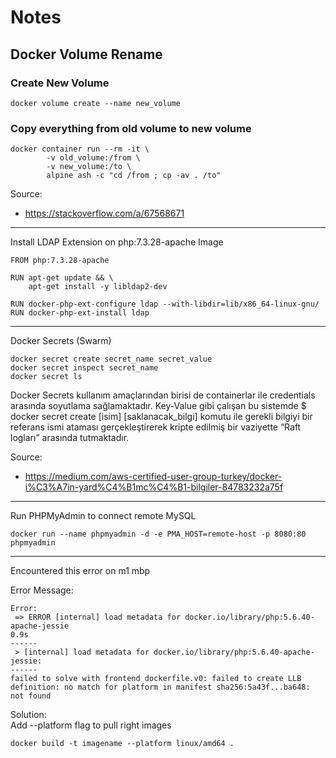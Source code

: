 # Notes

## Docker Volume Rename

### Create New Volume  
```docker volume create --name new_volume```

### Copy everything from old volume to new volume
```shell
docker container run --rm -it \
	    -v old_volume:/from \
	    -v new_volume:/to \
	    alpine ash -c "cd /from ; cp -av . /to"   
```

Source: 
- https://stackoverflow.com/a/67568671

---

Install LDAP Extension on php:7.3.28-apache Image
```docker
FROM php:7.3.28-apache

RUN apt-get update && \
    apt-get install -y libldap2-dev

RUN docker-php-ext-configure ldap --with-libdir=lib/x86_64-linux-gnu/
RUN docker-php-ext-install ldap
```

---

Docker Secrets (Swarm)

```shell
docker secret create secret_name secret_value
docker secret inspect secret_name
docker secret ls
```

Docker Secrets kullanım amaçlarından birisi de containerlar ile credentials arasında soyutlama sağlamaktadır. Key-Value gibi çalışan bu sistemde $ docker secret create [isim] [saklanacak_bilgi] komutu ile gerekli bilgiyi bir referans ismi ataması gerçekleştirerek kripte edilmiş bir vaziyette “Raft logları” arasında tutmaktadır.

Source: 
- https://medium.com/aws-certified-user-group-turkey/docker-i%C3%A7in-yard%C4%B1mc%C4%B1-bilgiler-84783232a75f

---

Run PHPMyAdmin to connect remote MySQL

```shell
docker run --name phpmyadmin -d -e PMA_HOST=remote-host -p 8080:80 phpmyadmin
```

---

Encountered this error on m1 mbp

Error Message:

```
Error:
 => ERROR [internal] load metadata for docker.io/library/php:5.6.40-apache-jessie                                                                                                                                                  0.9s
------
 > [internal] load metadata for docker.io/library/php:5.6.40-apache-jessie:
------
failed to solve with frontend dockerfile.v0: failed to create LLB definition: no match for platform in manifest sha256:5a43f...ba648: not found
```

Solution:  
Add --platform flag to pull right images

```
docker build -t imagename --platform linux/amd64 .
```
